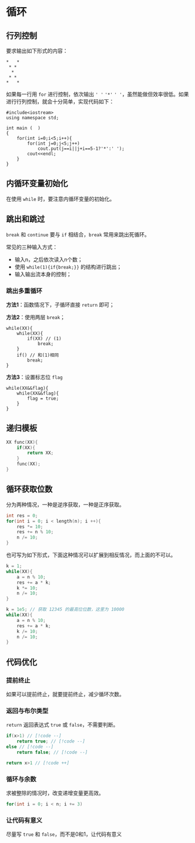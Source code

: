 # 循环

## 行列控制

要求输出如下形式的内容：

```
*   *
 * * 
  *  
 * *
*   *
```

如果每一行用 `for` 进行控制，依次输出 `' '` `'*'` `' '`，虽然能做但效率很低。如果进行行列控制，就会十分简单，实现代码如下：

```cpp{8}
#include<iostream>
using namespace std;
 
int main (  )
{
    for(int i=0;i<5;i++){
        for(int j=0;j<5;j++)
            cout.put(j==i||j+i==5-1?'*':' ');
        cout<<endl;
    }
}
```

## 内循环变量初始化

在使用 `while` 时，要注意内循环变量的初始化。

## 跳出和跳过

`break` 和 `continue` 要与 `if` 相结合，`break` 常用来跳出死循环。

常见的三种输入方式：

- 输入n，之后依次读入n个数；
- 使用 `while(1){if{break;}}` 的结构进行跳出；
- 输入输出流本身的控制；

### 跳出多重循环

**方法1**：函数情况下，子循环直接 `return` 即可；

**方法2**：使用两层 `break`；

```cpp{3,4,6,7}
while(XX){
    while(XX){
        if(XX) // (1)
            break;
    }
    if() // 和(1)相同
        break;
}
```

**方法3**：设置标志位 `flag`

```cpp{1,2}
while(XX&&flag){
    while(XX&&flag){
        flag = true;
    }
}
```

## 递归模板

```cpp
XX func(XX){
    if(XX){
        return XX;
    }
    func(XX);
}
```

## 循环获取位数

分为两种情况，一种是逆序获取，一种是正序获取。


```cpp
int res = 0;
for(int i = 0; i < length(n); i ++){
    res *= 10;
    res += n % 10;
    n /= 10;
}
```

也可写为如下形式，下面这种情况可以扩展到相反情况，而上面的不可以。

```cpp
k = 1;
while(XX){
    a = n % 10;
    res += a * k;
    k *= 10;
    n /= 10;
}
```

```cpp
k = 1e5; // 获取 12345 的最高位位数，这里为 10000
while(XX){
    a = n % 10;
    res += a * k;
    k /= 10;
    n /= 10;
}
```

## 代码优化

### 提前终止

如果可以提前终止，就要提前终止，减少循环次数。

### 返回与布尔类型

`return` 返回表达式 `true` 或 `false`，不需要判断。
    
```cpp
if(x>1) // [!code --]
    return true; // [!code --]
else // [!code --]
    return false; // [!code --]

return x>1 // [!code ++]
```

### 循环与余数

求被整除的情况时，改变递增变量更高效。
    
```cpp
for(int i = 0; i < n; i += 3)
```

### 让代码有意义

尽量写 `true` 和 `false`，而不是0和1，让代码有意义